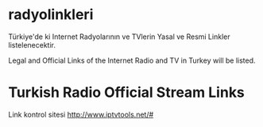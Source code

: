 # radyolinkleri
Türkiye'de ki Internet Radyolarının ve TVlerin Yasal ve Resmi Linkler listelenecektir.

Legal and Official Links of the Internet Radio and TV in Turkey will be listed.

# Turkish Radio Official Stream Links

Link kontrol sitesi
http://www.iptvtools.net/#
